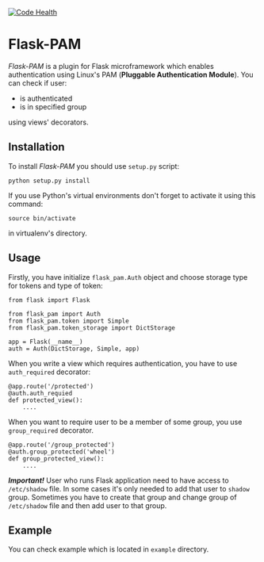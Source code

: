 [![Code Health](https://landscape.io/github/KujiraProject/Flask-PAM/develop/landscape.svg?style=flat)](https://landscape.io/github/KujiraProject/Flask-PAM/develop)

# Flask-PAM

*Flask-PAM* is a plugin for Flask microframework which enables authentication
using Linux's PAM (**Pluggable Authentication Module**). You can check if user:

- is authenticated
- is in specified group

using views' decorators.

## Installation

To install *Flask-PAM* you should use `setup.py` script:

    python setup.py install

If you use Python's virtual environments don't forget to activate it using this
command:

    source bin/activate

in virtualenv's directory.

## Usage

Firstly, you have initialize `flask_pam.Auth` object and choose storage type for
tokens and type of token:

    from flask import Flask
     
    from flask_pam import Auth
    from flask_pam.token import Simple
    from flask_pam.token_storage import DictStorage

    app = Flask(__name__)
    auth = Auth(DictStorage, Simple, app)

When you write a view which requires authentication, you have to use
`auth_required` decorator:

    @app.route('/protected')
    @auth.auth_requied
    def protected_view():
        ....

When you want to require user to be a member of some group, you use
`group_required` decorator.

    @app.route('/group_protected')
    @auth.group_protected('wheel')
    def group_protected_view():
        ....

***Important!*** User who runs Flask application need to have access to
`/etc/shadow` file. In some cases it's only needed to add that user to `shadow`
group. Sometimes you have to create that group and change group of `/etc/shadow`
file and then add user to that group.

## Example 

You can check example which is located in `example` directory.
